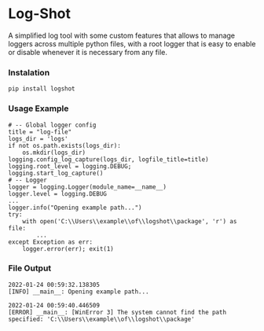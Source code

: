 # Log-Shot

A simplified log tool with some custom features that allows to manage loggers across multiple python files, with a root logger that is easy to enable or disable whenever it is necessary from any file.

### Instalation
```
pip install logshot
```

### Usage Example
```
# -- Global logger config
title = "log-file"
logs_dir = 'logs'
if not os.path.exists(logs_dir):
    os.mkdir(logs_dir)
logging.config_log_capture(logs_dir, logfile_title=title)
logging.root_level = logging.DEBUG;
logging.start_log_capture()
# -- Logger
logger = logging.Logger(module_name=__name__)
logger.level = logging.DEBUG
...
logger.info("Opening example path...")
try:
    with open('C:\\Users\\example\\of\\logshot\\package', 'r') as file:
        ...
except Exception as err:
    logger.error(err); exit(1)
```

### File Output
```
2022-01-24 00:59:32.138305
[INFO] __main__: Opening example path...

2022-01-24 00:59:40.446509
[ERROR] __main__: [WinError 3] The system cannot find the path specified: 'C:\\Users\\example\\of\\logshot\\package'
```
